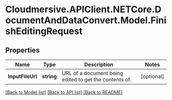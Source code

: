 # Cloudmersive.APIClient.NETCore.DocumentAndDataConvert.Model.FinishEditingRequest
## Properties

Name | Type | Description | Notes
------------ | ------------- | ------------- | -------------
**InputFileUrl** | **string** | URL of a document being edited to get the contents of. | [optional] 

[[Back to Model list]](../README.md#documentation-for-models) [[Back to API list]](../README.md#documentation-for-api-endpoints) [[Back to README]](../README.md)

